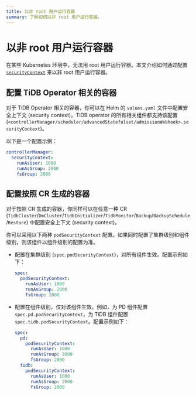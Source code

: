 ```yaml
---
title: 以非 root 用户运行容器
summary: 了解如何以非 root 用户运行容器。
---
```


# 以非 root 用户运行容器

在某些 Kubernetes 环境中，无法用 root 用户运行容器。本文介绍如何通过配置 [`securityContext`](https://kubernetes.io/docs/tasks/configure-pod-container/security-context/#set-the-security-context-for-a-pod) 来以非 root 用户运行容器。

## 配置 TiDB Operator 相关的容器

对于 TiDB Operator 相关的容器，你可以在 Helm 的 `values.yaml` 文件中配置安全上下文 (security context)。TiDB operator 的所有相关组件都支持该配置 (`<controllerManager/scheduler/advancedStatefulset/admissionWebhook>.securityContext`)。

以下是一个配置示例：

```yaml
controllerManager:
  securityContext:
    runAsUser: 1000
    runAsGroup: 2000
    fsGroup: 2000
```

## 配置按照 CR 生成的容器

对于按照 CR 生成的容器，你同样可以在任意一种 CR (`TidbCluster`/`DmCluster`/`TidbInitializer`/`TidbMonitor`/`Backup`/`BackupSchedule`/`Restore`) 中配置安全上下文 (security context)。

你可以采用以下两种 `podSecurityContext` 配置。如果同时配置了集群级别和组件级别，则该组件以组件级别的配置为准。

- 配置在集群级别 (`spec.podSecurityContext`)，对所有组件生效。配置示例如下：

    ```yaml
    spec:
      podSecurityContext:
        runAsUser: 1000
        runAsGroup: 2000
        fsGroup: 2000
    ```

- 配置在组件级别，仅对该组件生效。例如，为 PD 组件配置 `spec.pd.podSecurityContext`，为 TiDB 组件配置 `spec.tidb.podSecurityContext`。配置示例如下：

    ```yaml
    spec:
      pd:
        podSecurityContext:
          runAsUser: 1000
          runAsGroup: 2000
          fsGroup: 2000
      tidb:
        podSecurityContext:
          runAsUser: 1000
          runAsGroup: 2000
          fsGroup: 2000
    ```
